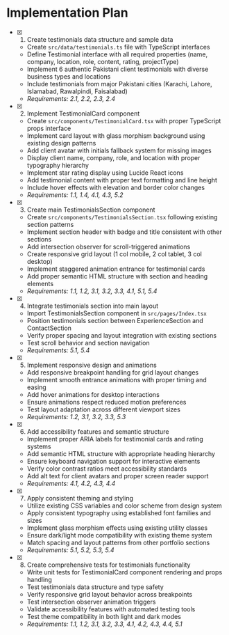 # Implementation Plan

- [x] 1. Create testimonials data structure and sample data


  - Create `src/data/testimonials.ts` file with TypeScript interfaces
  - Define Testimonial interface with all required properties (name, company, location, role, content, rating, projectType)
  - Implement 6 authentic Pakistani client testimonials with diverse business types and locations
  - Include testimonials from major Pakistani cities (Karachi, Lahore, Islamabad, Rawalpindi, Faisalabad)
  - _Requirements: 2.1, 2.2, 2.3, 2.4_

- [x] 2. Implement TestimonialCard component


  - Create `src/components/TestimonialCard.tsx` with proper TypeScript props interface
  - Implement card layout with glass morphism background using existing design patterns
  - Add client avatar with initials fallback system for missing images
  - Display client name, company, role, and location with proper typography hierarchy
  - Implement star rating display using Lucide React icons
  - Add testimonial content with proper text formatting and line height
  - Include hover effects with elevation and border color changes
  - _Requirements: 1.1, 1.4, 4.1, 4.3, 5.2_

- [x] 3. Create main TestimonialsSection component


  - Create `src/components/TestimonialsSection.tsx` following existing section patterns
  - Implement section header with badge and title consistent with other sections
  - Add intersection observer for scroll-triggered animations
  - Create responsive grid layout (1 col mobile, 2 col tablet, 3 col desktop)
  - Implement staggered animation entrance for testimonial cards
  - Add proper semantic HTML structure with section and heading elements
  - _Requirements: 1.1, 1.2, 3.1, 3.2, 3.3, 4.1, 5.1, 5.4_

- [x] 4. Integrate testimonials section into main layout


  - Import TestimonialsSection component in `src/pages/Index.tsx`
  - Position testimonials section between ExperienceSection and ContactSection
  - Verify proper spacing and layout integration with existing sections
  - Test scroll behavior and section navigation
  - _Requirements: 5.1, 5.4_

- [x] 5. Implement responsive design and animations


  - Add responsive breakpoint handling for grid layout changes
  - Implement smooth entrance animations with proper timing and easing
  - Add hover animations for desktop interactions
  - Ensure animations respect reduced motion preferences
  - Test layout adaptation across different viewport sizes
  - _Requirements: 1.2, 3.1, 3.2, 3.3, 5.3_

- [x] 6. Add accessibility features and semantic structure


  - Implement proper ARIA labels for testimonial cards and rating systems
  - Add semantic HTML structure with appropriate heading hierarchy
  - Ensure keyboard navigation support for interactive elements
  - Verify color contrast ratios meet accessibility standards
  - Add alt text for client avatars and proper screen reader support
  - _Requirements: 4.1, 4.2, 4.3, 4.4_

- [x] 7. Apply consistent theming and styling


  - Utilize existing CSS variables and color scheme from design system
  - Apply consistent typography using established font families and sizes
  - Implement glass morphism effects using existing utility classes
  - Ensure dark/light mode compatibility with existing theme system
  - Match spacing and layout patterns from other portfolio sections
  - _Requirements: 5.1, 5.2, 5.3, 5.4_

- [x] 8. Create comprehensive tests for testimonials functionality



  - Write unit tests for TestimonialCard component rendering and props handling
  - Test testimonials data structure and type safety
  - Verify responsive grid layout behavior across breakpoints
  - Test intersection observer animation triggers
  - Validate accessibility features with automated testing tools
  - Test theme compatibility in both light and dark modes
  - _Requirements: 1.1, 1.2, 3.1, 3.2, 3.3, 4.1, 4.2, 4.3, 4.4, 5.1_